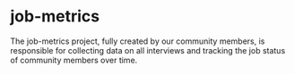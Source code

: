 # job-metrics
The job-metrics project, fully created by our community members, is responsible for collecting data on all interviews and tracking the job status of community members over time.

